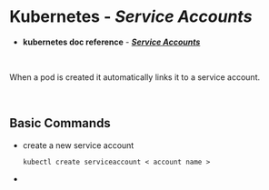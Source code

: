 # Kubernetes - ***Service Accounts***

* **kubernetes doc reference** - ***[Service Accounts](https://kubernetes.io/docs/tasks/configure-pod-container/configure-service-account/)***

<br>

When a pod is created it automatically links it to a service account. 

<br>

## Basic Commands

* create a new service account
  ```
  kubectl create serviceaccount < account name >
  ```

*   